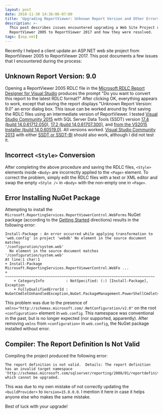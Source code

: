 ```yaml
---
layout: post
date: 2018-11-30 14:36:06-07:00
title: 'Upgrading ReportViewer: Unknown Report Version and Other Errors'
description: >-
  This post describes issues encountered upgrading a Web Site Project using
  ReportViewer 2005 to ReportViewer 2017 and how they were resolved.
tags: [asp.net]
---
```


Recently I helped a client update an ASP.NET web site project from
ReportViewer 2005 to ReportViewer 2017.  This post documents a few issues that
I encountered during the process:

<!--more-->

## Unknown Report Version: 9.0

Opening a ReportViewer 2005 RDLC file in the [Microsoft RDLC Report Designer
for Visual
Studio](https://marketplace.visualstudio.com/items?itemName=ProBITools.MicrosoftRdlcReportDesignerforVisualStudio-18001)
produces the prompt "Do you want to convert this report to the latest RDLC
format?" After clicking OK, everything appears to work, except that saving the
report displays "Unknown Report Version: 9.0" an error dialog box.  This issue
can be worked around by first saving the RDLC files using an intermediate
version of ReportViewer.  I tested [Visual Studio Community
2015](https://visualstudio.microsoft.com/vs/older-downloads/) with SQL Server
Data Tools (SSDT) version [17.4 (build
14.0.61712.050)](https://go.microsoft.com/fwlink/?linkid=863440), [17.2 (build
14.0.61707.300)](http://go.microsoft.com/fwlink/?linkid=393524), and [from the
VS2015 Installer (build 14.0.60519.0)](https://stackoverflow.com/a/31587357).
All versions worked.  [Visual Studio Community
2013](https://visualstudio.microsoft.com/vs/older-downloads/) with either
[SSDT or SSDT-BI](https://stackoverflow.com/q/49351506) should also work,
although I did not test it.


## Incorrect `<Style>` Conversion

After completing the above procedure and saving the RDLC files, `<Style>`
elements inside `<Body>` are incorrectly applied to the `<Page>` element.  To
correct the problem, simply edit the RDLC files with a text or XML editor and
swap the empty `<Style />` in `<Body>` with the non-empty one in `<Page>`.


## Error Installing NuGet Package

Attempting to install the
`Microsoft.ReportingServices.ReportViewerControl.WebForms` NuGet package
(according to the [Getting
Started](https://docs.microsoft.com/en-us/sql/reporting-services/application-integration/integrating-reporting-services-using-reportviewer-controls-get-started)
directions) results in the following error:

    Install-Package : An error occurred while applying transformation to 'web.config' in project 'webdb' No element in the source document matches 
    '/configuration/system.web'
      No element in the source document matches '/configuration/system.web'
    At line:1 char:1
    + Install-Package Microsoft.ReportingServices.ReportViewerControl.WebFo ...
    + ~~~~~~~~~~~~~~~~~~~~~~~~~~~~~~~~~~~~~~~~~~~~~~~~~~~~~~~~~~~~~~~~~~~~~
        + CategoryInfo          : NotSpecified: (:) [Install-Package], Exception
        + FullyQualifiedErrorId : NuGetCmdletUnhandledException,NuGet.PackageManagement.PowerShellCmdlets.InstallPackageCommand

This problem was due to the presence of
`xmlns="http://schemas.microsoft.com/.NetConfiguration/v2.0"` on the root
`<configuration>` element in `web.config`.  This namespace was conventional
in the past, but is no longer expected (nor supported, apparently).  After
removing `xmlns` from `<configuration>` in `web.config`, the NuGet package
installed without error.


## Compiler: The Report Definition Is Not Valid
 
Compiling the project produced the following error:

    The report definition is not valid.  Details: The report definition has an invalid target namespace 'http://schemas.microsoft.com/sqlserver/reporting/2008/01/reportdefinition' which cannot be upgraded.

This was due to my own mistake of not correctly updating the `<buildProvider>`
to `Version=15.0.0.0`.  I mention it here in case it helps anyone else who
makes the same mistake.

Best of luck with your upgrade!
